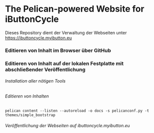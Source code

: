 # The Pelican-powered Website for iButtonCycle

Dieses Repository dient der Verwaltung der Webseiten unter https://ibuttoncycle.myibutton.eu 

### Editieren von Inhalt im Browser über GitHub

### Editieren von Inhalt auf der lokalen Festplatte mit abschließender Veröffentlichung

###### Installation aller nötigen Tools

###### Editieren von Inhalten

`pelican content --listen --autoreload -o docs -s pelicanconf.py -t themes/simple_bootstrap`

###### Veröffentlichung der Webseiten auf ibuttoncycle.myibutton.eu

